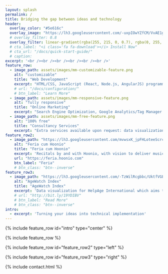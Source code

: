 ```yaml
---
layout: splash
permalink: /
title: Bridging the gap between ideas and technology
header:
  overlay_color: "#5e616c"
  overlay_image: "https://lh3.googleusercontent.com/-uxpIOwYZfCM/VvAE1gOGbGI/AAAAAAAC14A/vAgBkPaGDF8vN3MqG1C8UzMMbsZm-F3VACCo/w2500-h1667-Ic42/Modestas-Urbonas-bridge.jpeg"
  # overlay_filter: 0.8
  overlay_filter: linear-gradient(rgba(255, 215, 0, 0.7), rgba(0, 255, 255, 0.5))
  # cta_label: "<i class='fa fa-download'></i> Install Now"
  # cta_url: "/docs/quick-start-guide/"
  # caption:
excerpt: '<br /><br /><br /><br /><br /><br />'
feature_row:
  - image_path: assets/images/mm-customizable-feature.png
    alt: "customizable"
    title: "Web Development"
    excerpt: "HTML/CSS, JavaScript (React, Node.js, AngularJS) programming, hosting/cloud deployment, CMS configuration, social media integration"
    # url: "/docs/configuration/"
    # btn_label: "Learn More"
  - image_path: assets/images/mm-responsive-feature.png
    alt: "fully responsive"
    title: "Online Marketing"
    excerpt: "Search Engine Optimization, Google Analytics/Tag Manager configuration, Google AdWords/Facebook Ads campaign setup and reporting"
  - image_path: assets/images/mm-free-feature.png
    alt: "100% free"
    title: "Consultancy Services"
    excerpt: "Extra services available upon request: data visualization, mobile applications development, financial analysis, graphic design, et cetera"
feature_row2:
  - image_path: "https://lh3.googleusercontent.com/mvwsxK_jpFHLoteeScrcnP1_D1dIO_mv92oyy5AhXDZ8DQ9rOMVI9FajP6dt32Yma9CHr59NbsQStRuyQN2GzU764EHtgjSxRqpkkw=w569-h320-rw-no"
    alt: "Feria cum Hoonio"
    title: "Feria cum Hoonio"
    excerpt: 'Recitals by and with Hoonio, with vision to deliver music in order to enlighten the audience, provide a different angle on their view on the world we live in, and foundation for musicians of next generation to proactively pursue their passion. {::nomarkdown}<br><a href="http://hoon.io/feriaApp"><img class="appstore-badge" alt="Get it on Google Play" src="https://play.google.com/intl/en_us/badges/images/generic/en-play-badge.png" width="135px"></a>{:/nomarkdown}'
    url: "https://feria.hoonio.com"
    btn_label: "Feria"
    # btn_class: "btn--inverse"
feature_row3:
  - image_path: "https://lh3.googleusercontent.com/-TzWilRcgbbc/UktfVGEL8oI/AAAAAAAB5Sk/cPk3nN6PWOo/w980-h551/frontcover-agewatch.jpg"
    alt: "AgeWatch Index"
    title: "AgeWatch Index"
    excerpt: 'Data visualization for HelpAge International which aims to support elderly around the globe. The work was featured in press coverage by {::nomarkdown}<a target="_blank" title="Best and worst places to be old: interactive map" href="http://bit.ly/19YDIBV">The Guardian</a> and <a target="_blank" title="Lepiej niż w Polsce seniorom żyje się w Albanii, na Litwie czy Białorusi. Najgorzej jest z opieką zdrowotną Cały tekst" href="http://bit.ly/1fIVwIv">Wyborcza.pl</a>{:/nomarkdown}'
    # url: "http://bit.ly/19YDIBV"
    # btn_label: "Read More"
    # btn_class: "btn--inverse"
intro:
  - excerpt: 'Turning your ideas into technical implementation'
---
```


{% include feature_row id="intro" type="center" %}

{% include feature_row %}

{% include feature_row id="feature_row2" type="left" %}

{% include feature_row id="feature_row3" type="right" %}

{% include contact.html %}
